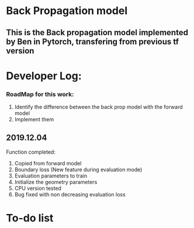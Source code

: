 # Back Propagation model
## This is the Back propagation model implemented by Ben in Pytorch, transfering from previous tf version 
# Developer Log:

### RoadMap for this work:
1. Identify the difference between the back prop model with the forward model
2. Implement them

## 2019.12.04
Function completed:
1. Copied from forward model
2. Boundary loss (New feature during evaluation mode)
3. Evaluation parameters to train
4. Initialize the geometry parameters
5. CPU version tested
6. Bug fixed with non decreasing evaluation loss 

# To-do list
